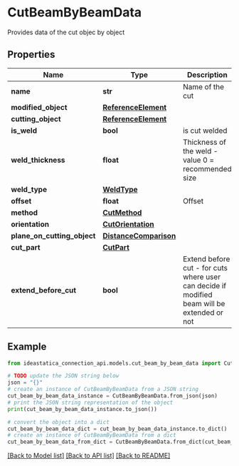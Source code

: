 # CutBeamByBeamData

Provides data of the cut objec by object

## Properties

Name | Type | Description | Notes
------------ | ------------- | ------------- | -------------
**name** | **str** | Name of the cut | [optional] 
**modified_object** | [**ReferenceElement**](ReferenceElement.md) |  | [optional] 
**cutting_object** | [**ReferenceElement**](ReferenceElement.md) |  | [optional] 
**is_weld** | **bool** | is cut welded | [optional] 
**weld_thickness** | **float** | Thickness of the weld - value 0 &#x3D; recommended size | [optional] 
**weld_type** | [**WeldType**](WeldType.md) |  | [optional] 
**offset** | **float** | Offset | [optional] 
**method** | [**CutMethod**](CutMethod.md) |  | [optional] 
**orientation** | [**CutOrientation**](CutOrientation.md) |  | [optional] 
**plane_on_cutting_object** | [**DistanceComparison**](DistanceComparison.md) |  | [optional] 
**cut_part** | [**CutPart**](CutPart.md) |  | [optional] 
**extend_before_cut** | **bool** | Extend before cut - for cuts where user can decide if modified beam will be extended or not | [optional] 

## Example

```python
from ideastatica_connection_api.models.cut_beam_by_beam_data import CutBeamByBeamData

# TODO update the JSON string below
json = "{}"
# create an instance of CutBeamByBeamData from a JSON string
cut_beam_by_beam_data_instance = CutBeamByBeamData.from_json(json)
# print the JSON string representation of the object
print(cut_beam_by_beam_data_instance.to_json())

# convert the object into a dict
cut_beam_by_beam_data_dict = cut_beam_by_beam_data_instance.to_dict()
# create an instance of CutBeamByBeamData from a dict
cut_beam_by_beam_data_from_dict = CutBeamByBeamData.from_dict(cut_beam_by_beam_data_dict)
```
[[Back to Model list]](../README.md#documentation-for-models) [[Back to API list]](../README.md#documentation-for-api-endpoints) [[Back to README]](../README.md)


